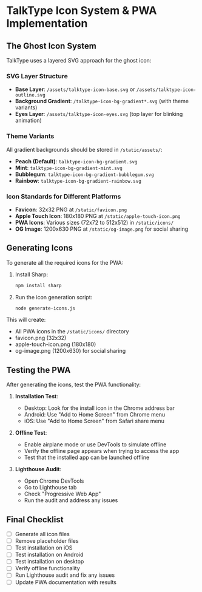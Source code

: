 # TalkType Icon System & PWA Implementation

## The Ghost Icon System

TalkType uses a layered SVG approach for the ghost icon:

### SVG Layer Structure

- **Base Layer**: `/assets/talktype-icon-base.svg` or `/assets/talktype-icon-outline.svg`
- **Background Gradient**: `/talktype-icon-bg-gradient*.svg` (with theme variants)
- **Eyes Layer**: `/assets/talktype-icon-eyes.svg` (top layer for blinking animation)

### Theme Variants

All gradient backgrounds should be stored in `/static/assets/`:

- **Peach (Default)**: `talktype-icon-bg-gradient.svg`
- **Mint**: `talktype-icon-bg-gradient-mint.svg`
- **Bubblegum**: `talktype-icon-bg-gradient-bubblegum.svg`
- **Rainbow**: `talktype-icon-bg-gradient-rainbow.svg`

### Icon Standards for Different Platforms

- **Favicon**: 32x32 PNG at `/static/favicon.png`
- **Apple Touch Icon**: 180x180 PNG at `/static/apple-touch-icon.png`
- **PWA Icons**: Various sizes (72x72 to 512x512) in `/static/icons/`
- **OG Image**: 1200x630 PNG at `/static/og-image.png` for social sharing

## Generating Icons

To generate all the required icons for the PWA:

1. Install Sharp:

   ```bash
   npm install sharp
   ```

2. Run the icon generation script:
   ```bash
   node generate-icons.js
   ```

This will create:

- All PWA icons in the `/static/icons/` directory
- favicon.png (32x32)
- apple-touch-icon.png (180x180)
- og-image.png (1200x630) for social sharing

## Testing the PWA

After generating the icons, test the PWA functionality:

1. **Installation Test**:

   - Desktop: Look for the install icon in the Chrome address bar
   - Android: Use "Add to Home Screen" from Chrome menu
   - iOS: Use "Add to Home Screen" from Safari share menu

2. **Offline Test**:

   - Enable airplane mode or use DevTools to simulate offline
   - Verify the offline page appears when trying to access the app
   - Test that the installed app can be launched offline

3. **Lighthouse Audit**:
   - Open Chrome DevTools
   - Go to Lighthouse tab
   - Check "Progressive Web App"
   - Run the audit and address any issues

## Final Checklist

- [ ] Generate all icon files
- [ ] Remove placeholder files
- [ ] Test installation on iOS
- [ ] Test installation on Android
- [ ] Test installation on desktop
- [ ] Verify offline functionality
- [ ] Run Lighthouse audit and fix any issues
- [ ] Update PWA documentation with results
